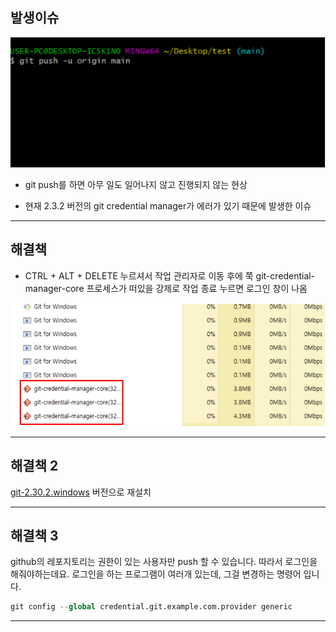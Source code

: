## **발생이슈**

![image-20210626161716950](TIL_picture/image-20210626161716950.png)

- git push를 하면 아무 일도 일어나지 않고 진행되지 않는 현상

- 현재 2.3.2 버전의 git credential manager가 에러가 있기 때문에 발생한 이슈

---

## **해결책**

- CTRL + ALT + DELETE 누르셔서 작업 관리자로 이동 후에 쭉  git-credential-manager-core 프로세스가 떠있을 강제로 작업 종료 누르면 로그인 창이 나옴

![image-20210626161821110](TIL_picture/image-20210626161821110.png)

---

## **해결책 2**

[git-2.30.2.windows](http://git-2.30.2.windows) 버전으로 재설치

---

## **해결책 3**

github의 레포지토리는 권한이 있는 사용자만 push 할 수 있습니다. 따라서 로그인을 해줘야하는데요. 로그인을 하는 프로그램이 여러개 있는데, 그걸 변경하는 명령어 입니다.

```python
git config --global credential.git.example.com.provider generic
```

---


